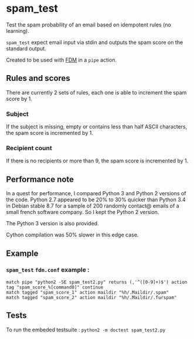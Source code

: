 # spam_test
Test the spam probability of an email based on idempotent rules (no learning).

`spam_test` expect email input via stdin and outputs the spam score on the standard output.

Created to be used with [FDM](https://github.com/nicm/fdm) in a `pipe` action.

## Rules and scores

There are currently 2 sets of rules, each one is able to increment the spam score by 1.

### Subject

If the subject is missing, empty or contains less than half ASCII characters, the spam score is incremented by 1.

### Recipient count

If there is no recipients or more than 9, the spam score is incremented by 1.

## Performance note
In a quest for performance, I compared Python 3 and Python 2 versions of the code. Python 2.7 appeared to be 20% to 30% quicker than Python 3.4 in Debian stable 8.7 for a sample of 200 randomly contact@ emails of a small french software company. So I kept the Python 2 version.

The Python 3 version is also provided.

Cython compilation was 50% slower in this edge case.

## Example

### `spam_test` `fdm.conf` example :

```
match pipe "python2 -SE spam_test2.py" returns (,'^([0-9]+)$') action tag "spam_score_%[command0]" continue
match tagged "spam_score_1" action maildir "%h/.Maildir/.spam"
match tagged "spam_score_2" action maildir "%h/.Maildir/.furspam"
```


## Tests

To run the embeded testsuite :
`python2 -m doctest spam_test2.py`
